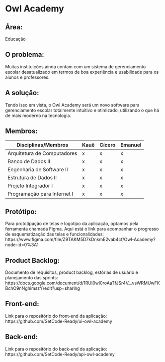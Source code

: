 <h1>Owl Academy</h1>

<h2>Área:</h2>

<p>Educação</p>

<h2>O problema:</h2>

<p>
Muitas instituições ainda contam com um sistema de gerenciamento escolar desatualizado em termos de boa experiência e usabilidade para os alunos e professores. 
</p>

<h2>A solução:</h2>

<p>
Tendo isso em vista, o Owl Academy será um novo software para gerenciamento escolar totalmente intuitivo e otimizado, utilizando o que há de mais moderno na tecnologia. 
</p>

<h2>Membros:</h2>
<table>
<thead>
  <tr>
    <th>Disciplinas/Membros</th>
    <th>Kauê</th>
    <th>Cícero</th>
    <th>Emanuel</th>
  </tr>
</thead>
<tbody>
  <tr>
    <td>Arquitetura de Computadores</td>
    <td>x</td>
    <td>x</td>
    <td>x</td>
  </tr>
  <tr>
    <td>Banco de Dados II<br></td>
    <td>x</td>
    <td>x</td>
    <td>x</td>
  </tr>
  <tr>
    <td>Engenharia de Software II</td>
    <td>x</td>
    <td>x</td>
    <td>x</td>
  </tr>
  <tr>
    <td>Estrutura de Dados II</td>
    <td>x</td>
    <td>x</td>
    <td>x</td>
  </tr>
  <tr>
    <td>Projeto Integrador I</td>
    <td>x</td>
    <td>x</td>
    <td>x</td>
  </tr>
  <tr>
    <td>Programação para Internet I</td>
    <td>x</td>
    <td>x</td>
    <td>x</td>
  </tr>
</tbody>
</table>

<h2>Protótipo:</h2>

<p>
 Para prototipação de telas e logotipo da aplicação, optamos pela ferramenta chamada Figma.
 Aqui está o link para acompanhar o progresso de esquematização das telas e funcionalidades: https://www.figma.com/file/Z9TAKM5D7kDnkmE2vab4cf/Owl-Academy?node-id=0%3A1
</p>

<h2>Product Backlog:</h2>

<p>
  Documento de requisitos, product backlog, estórias de usuário e planejamento das sprints: https://docs.google.com/document/d/1RUI0wl0roAaTfJSr4V__vsWRMUwFKBchO9nNghimszY/edit?usp=sharing
</p>

<h2>Front-end:</h2>

<p>
   Link para o repositório do front-end da aplicação: https://github.com/SetCode-Ready/ui-owl-academy
</p>

<h2>Back-end:</h2>

<p>
   Link para o repositório do back-end da aplicação: https://github.com/SetCode-Ready/api-owl-academy
</p>

